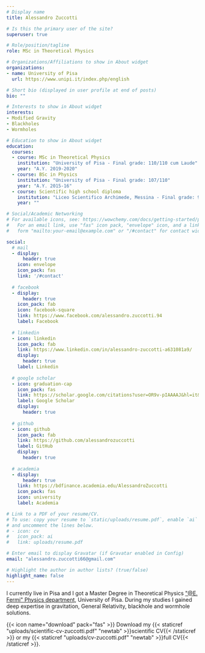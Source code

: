 ```yaml
---
# Display name
title: Alessandro Zuccotti

# Is this the primary user of the site?
superuser: true

# Role/position/tagline
role: MSc in Theoretical Physics

# Organizations/Affiliations to show in About widget
organizations:
- name: University of Pisa
  url: https://www.unipi.it/index.php/english

# Short bio (displayed in user profile at end of posts)
bio: ""

# Interests to show in About widget
interests:
- Modified Gravity
- Blackholes
- Wormholes

# Education to show in About widget
education:
  courses:
  - course: MSc in Theoretical Physics
    institution: "University of Pisa - Final grade: 110/110 cum Laude"
    year: "A.Y. 2019-2020"
  - course: BSc in Physics
    institution: "University of Pisa - Final grade: 107/110"
    year: "A.Y. 2015-16"
  - course: Scientific high school diploma
    institution: "Liceo Scientifico Archimede, Messina - Final grade: 97/100"
    year: ""

# Social/Academic Networking
# For available icons, see: https://wowchemy.com/docs/getting-started/page-builder/#icons
#   For an email link, use "fas" icon pack, "envelope" icon, and a link in the
#   form "mailto:your-email@example.com" or "/#contact" for contact widget.

social:
  # mail
  - display:
      header: true
    icon: envelope
    icon_pack: fas
    link: '/#contact'
    
  # facebook
  - display:
      header: true
    icon_pack: fab
    icon: facebook-square
    link: https://www.facebook.com/alessandro.zuccotti.94
    label: Facebook
    
  # linkedin
  - icon: linkedin
    icon_pack: fab
    link: https://www.linkedin.com/in/alessandro-zuccotti-a631081a9/
    display:
      header: true
    label: Linkedin
    
  # google scholar
  - icon: graduation-cap
    icon_pack: fas
    link: https://scholar.google.com/citations?user=OR9v-pIAAAAJ&hl=it&oi=sra
    label: Google Scholar
    display:
      header: true
  
  # github
  - icon: github
    icon_pack: fab
    link: https://github.com/alessandrozuccotti
    label: GitHub
    display:
      header: true
  
  # academia
  - display:
      header: true
    link: https://bdfinance.academia.edu/AlessandroZuccotti
    icon_pack: fas
    icon: university
    label: Academia

# Link to a PDF of your resume/CV.
# To use: copy your resume to `static/uploads/resume.pdf`, enable `ai` icons in `params.toml`, 
# and uncomment the lines below.
# - icon: cv
#   icon_pack: ai
#   link: uploads/resume.pdf

# Enter email to display Gravatar (if Gravatar enabled in Config)
email: "alessandro.zuccotti66@gmail.com"

# Highlight the author in author lists? (true/false)
highlight_name: false
---
```


I currently live in Pisa and I got a Master Degree in Theoretical Physics  ["@E. Fermi" Physics department](https://www.df.unipi.it/en/content/generic/111125/benvenuto), University of Pisa. During my studies I gained deep expertise in gravitation, General Relativity, blackhole and wormhole solutions.

{{< icon name="download" pack="fas" >}} Download my {{< staticref "uploads/scientific-cv-zuccotti.pdf" "newtab" >}}scientific CV{{< /staticref >}}
or my {{< staticref "uploads/cv-zuccotti.pdf" "newtab" >}}full CV{{< /staticref >}}.
